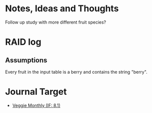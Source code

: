 # Notes, Ideas and Thoughts

Follow up study with more different fruit species?

# RAID log

## Assumptions

Every fruit in the input table is a berry and contains the string "berry".

# Journal Target

* [Veggie Monthly (IF: 8.1)]()
